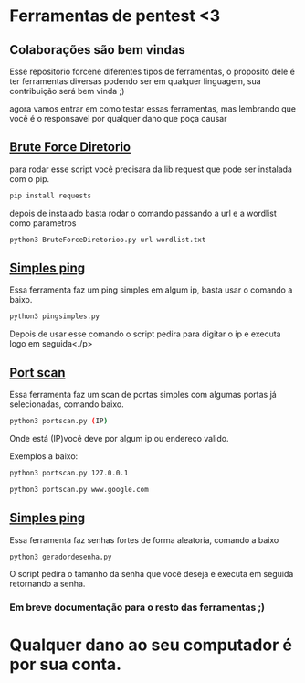 # Ferramentas de pentest <3

## Colaborações são bem vindas

<p>Esse repositorio forcene diferentes tipos de ferramentas, o proposito dele é ter ferramentas diversas podendo ser em qualquer linguagem, sua contribuição será bem vinda ;)</p>

<p>agora vamos entrar em como testar essas ferramentas, mas lembrando que você é o responsavel por qualquer dano que poça causar</p>

## <a href="BruteForceDiretorioo.py">Brute Force Diretorio</a>

<p>para rodar esse script você precisara da lib request que pode ser instalada com o pip.</p>

```bash
pip install requests
```

depois de instalado basta rodar o comando passando a url e a wordlist como parametros

```bash
python3 BruteForceDiretorioo.py url wordlist.txt
```

## <a href="pingsimples.py">Simples ping</a>

<p>Essa ferramenta faz um ping simples em algum ip, basta usar o comando a baixo.</p>

```bash
python3 pingsimples.py
```

<p>Depois de usar esse comando o script pedira para digitar o ip e executa logo em seguida<./p>


## <a href="portscan.py">Port scan</a>

<p>Essa ferramenta faz um scan de portas simples com algumas portas já selecionadas, comando  baixo.</p>

```bash
python3 portscan.py (IP)
```

<p>Onde está (IP)você deve por algum ip ou endereço valido.</p>
<p>Exemplos a baixo:</p>

```bash
python3 portscan.py 127.0.0.1
```

```bash
python3 portscan.py www.google.com
```


## <a href="geradordesenha.py">Simples ping</a>

<p>Essa ferramenta faz senhas fortes de forma aleatoria, comando a baixo</p>

```bash
python3 geradordesenha.py
```

<p>O script pedira o tamanho da senha que você deseja e executa em seguida retornando a senha.</p>



### Em breve documentação para o resto das ferramentas ;)

# Qualquer dano ao seu computador é por sua conta.